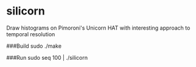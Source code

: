 # silicorn
Draw histograms on Pimoroni's Unicorn HAT with 
interesting approach to temporal resolution

###Build
    sudo ./make

###Run
    sudo seq 100 | ./silicorn
